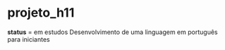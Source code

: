 # projeto_h11
**status** = em estudos
Desenvolvimento de uma linguagem em português para iniciantes
